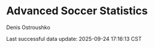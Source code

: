 # Advanced Soccer Statistics
Denis Ostroushko

<!-- gfm -->

Last successful data update: 2025-09-24 17:16:13 CST
